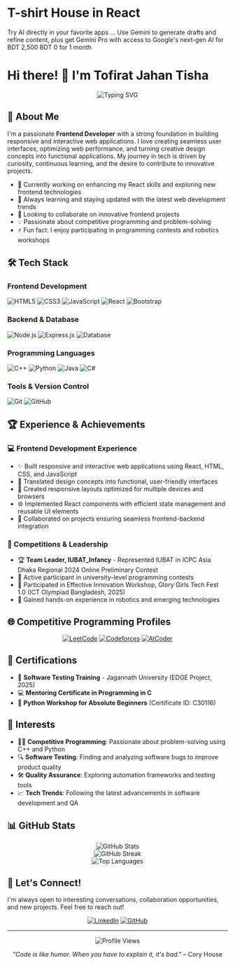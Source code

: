 # T-shirt House in React 
Try AI directly in your favorite apps … Use Gemini to generate drafts and refine content, plus get Gemini Pro with access to Google's next-gen AI for BDT 2,500 BDT 0 for 1 month
# Hi there! 👋 I'm Tofirat Jahan Tisha

<div align="center">
  <img src="https://readme-typing-svg.herokuapp.com?font=Fira+Code&pause=1000&color=2E96F7&center=true&vCenter=true&width=435&lines=Frontend+Developer;Competitive+Programmer;Problem+Solver;React+Enthusiast" alt="Typing SVG" />
</div>

## 🚀 About Me

I'm a passionate **Frontend Developer** with a strong foundation in building responsive and interactive web applications. I love creating seamless user interfaces, optimizing web performance, and turning creative design concepts into functional applications. My journey in tech is driven by curiosity, continuous learning, and the desire to contribute to innovative projects.

- 🔭 Currently working on enhancing my React skills and exploring new frontend technologies
- 🌱 Always learning and staying updated with the latest web development trends
- 👯 Looking to collaborate on innovative frontend projects
- 💡 Passionate about competitive programming and problem-solving
- ⚡ Fun fact: I enjoy participating in programming contests and robotics workshops

## 🛠️ Tech Stack

### Frontend Development
![HTML5](https://img.shields.io/badge/HTML5-E34F26?style=for-the-badge&logo=html5&logoColor=white)
![CSS3](https://img.shields.io/badge/CSS3-1572B6?style=for-the-badge&logo=css3&logoColor=white)
![JavaScript](https://img.shields.io/badge/JavaScript-F7DF1E?style=for-the-badge&logo=javascript&logoColor=black)
![React](https://img.shields.io/badge/React-20232A?style=for-the-badge&logo=react&logoColor=61DAFB)
![Bootstrap](https://img.shields.io/badge/Bootstrap-563D7C?style=for-the-badge&logo=bootstrap&logoColor=white)

### Backend & Database
![Node.js](https://img.shields.io/badge/Node.js-43853D?style=for-the-badge&logo=node.js&logoColor=white)
![Express.js](https://img.shields.io/badge/Express.js-000000?style=for-the-badge&logo=express&logoColor=white)
![Database](https://img.shields.io/badge/Database-Basic-4479A1?style=for-the-badge&logo=database&logoColor=white)

### Programming Languages
![C++](https://img.shields.io/badge/C++-00599C?style=for-the-badge&logo=c%2B%2B&logoColor=white)
![Python](https://img.shields.io/badge/Python-3776AB?style=for-the-badge&logo=python&logoColor=white)
![Java](https://img.shields.io/badge/Java-ED8B00?style=for-the-badge&logo=java&logoColor=white)
![C#](https://img.shields.io/badge/C%23-239120?style=for-the-badge&logo=c-sharp&logoColor=white)

### Tools & Version Control
![Git](https://img.shields.io/badge/Git-F05032?style=for-the-badge&logo=git&logoColor=white)
![GitHub](https://img.shields.io/badge/GitHub-100000?style=for-the-badge&logo=github&logoColor=white)

## 🏆 Experience & Achievements

### 💻 Frontend Development Experience
- ✨ Built responsive and interactive web applications using React, HTML, CSS, and JavaScript
- 🎨 Translated design concepts into functional, user-friendly interfaces
- 📱 Created responsive layouts optimized for multiple devices and browsers
- ⚙️ Implemented React components with efficient state management and reusable UI elements
- 🤝 Collaborated on projects ensuring seamless frontend-backend integration

### 🏅 Competitions & Leadership
- 🏆 **Team Leader, IUBAT_Infancy** - Represented IUBAT in ICPC Asia Dhaka Regional 2024 Online Preliminary Contest
- 🎯 Active participant in university-level programming contests
- 🤖 Participated in Effective Innovation Workshop, Glory Girls Tech Fest 1.0 (ICT Olympiad Bangladesh, 2025)
- 💪 Gained hands-on experience in robotics and emerging technologies

## 🌐 Competitive Programming Profiles

<div align="center">
  
[![LeetCode](https://img.shields.io/badge/LeetCode-FFA116?style=for-the-badge&logo=leetcode&logoColor=black)](https://leetcode.com/u/TISHA221/)
[![Codeforces](https://img.shields.io/badge/Codeforces-1F8ACB?style=for-the-badge&logo=codeforces&logoColor=white)](https://codeforces.com/profile/Tisha20)
[![AtCoder](https://img.shields.io/badge/AtCoder-000000?style=for-the-badge&logo=atcoder&logoColor=white)](https://atcoder.jp/users/TISHA221)

</div>

## 📜 Certifications

- 🧪 **Software Testing Training** - Jagannath University (EDGE Project, 2025)
- 💻 **Mentoring Certificate in Programming in C**
- 🐍 **Python Workshop for Absolute Beginners** (Certificate ID: C30116)

## 🎯 Interests

- 🏃‍♀️ **Competitive Programming**: Passionate about problem-solving using C++ and Python
- 🔍 **Software Testing**: Finding and analyzing software bugs to improve product quality
- 🛠️ **Quality Assurance**: Exploring automation frameworks and testing tools
- 📈 **Tech Trends**: Following the latest advancements in software development and QA

## 📊 GitHub Stats

<div align="center">
  <img src="https://github-readme-stats.vercel.app/api?username=YOUR_GITHUB_USERNAME&show_icons=true&theme=radical" alt="GitHub Stats" />
</div>

<div align="center">
  <img src="https://github-readme-streak-stats.herokuapp.com/?user=YOUR_GITHUB_USERNAME&theme=radical" alt="GitHub Streak" />
</div>

<div align="center">
  <img src="https://github-readme-stats.vercel.app/api/top-langs/?username=YOUR_GITHUB_USERNAME&layout=compact&theme=radical" alt="Top Languages" />
</div>

## 🤝 Let's Connect!

I'm always open to interesting conversations, collaboration opportunities, and new projects. Feel free to reach out!

<div align="center">

[![LinkedIn](https://img.shields.io/badge/LinkedIn-0077B5?style=for-the-badge&logo=linkedin&logoColor=white)](https://www.linkedin.com/in/tofirat-jahan-tisha)
[![GitHub](https://img.shields.io/badge/GitHub-100000?style=for-the-badge&logo=github&logoColor=white)](https://github.com/YOUR_GITHUB_USERNAME)

</div>

---

<div align="center">
  <img src="https://komarev.com/ghpvc/?username=YOUR_GITHUB_USERNAME&color=blueviolet&style=flat-square&label=Profile+Views" alt="Profile Views" />
</div>

<div align="center">
  
*"Code is like humor. When you have to explain it, it's bad."* – Cory House

</div>


